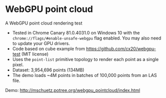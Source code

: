 
# WebGPU point cloud

A WebGPU point cloud rendering test

* Tested in Chrome Canary 81.0.4031.0 on Windows 10 with the ```chrome://flags/#enable-unsafe-webgpu``` flag enabled. You may also need to update your GPU drivers.
* Code based on cube example from https://github.com/cx20/webgpu-test (MIT license)
* Uses the ```point-list``` primitive topology to render each point as a single pixel. 
* Dataset: 3,954,696 points (134MB)
* The demo loads ~4M points in batches of 100,000 points from an LAS file. 

Demo: http://mschuetz.potree.org/webgpu_pointcloud/index.html

<a href="http://mschuetz.potree.org/webgpu_pointcloud/index.html">
	<img src="./resources/cover.jpg" width="50%/>
</a>
![](resources/cover.jpg)